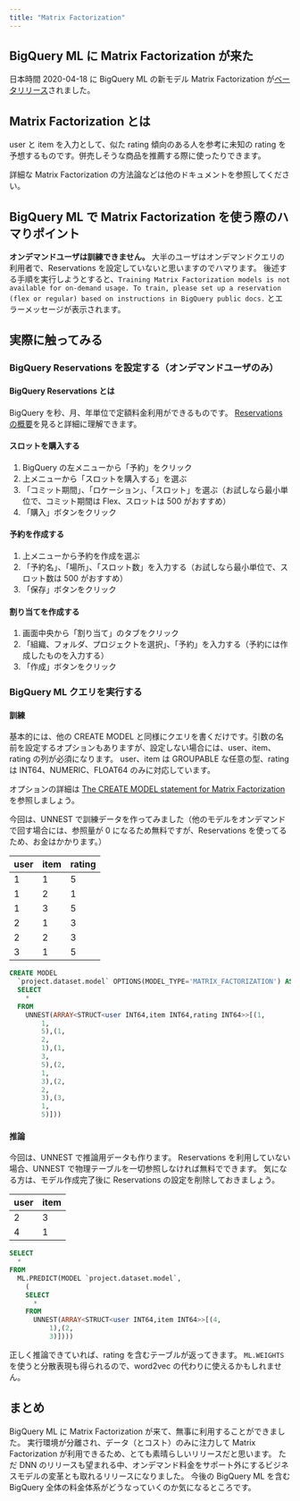 ```yaml
---
title: "Matrix Factorization"
---
```


## BigQuery ML に Matrix Factorization が来た
日本時間 2020-04-18 に BigQuery ML の新モデル Matrix Factorization が[ベータリリース](https://cloud.google.com/bigquery-ml/docs/release-notes#April_17_2020)されました。

## Matrix Factorization とは
user と item を入力として、似た rating 傾向のある人を参考に未知の rating を予想するものです。併売しそうな商品を推薦する際に使ったりできます。

詳細な Matrix Factorization の方法論などは他のドキュメントを参照してください。

## BigQuery ML で Matrix Factorization を使う際のハマりポイント
__オンデマンドユーザは訓練できません。__
大半のユーザはオンデマンドクエリの利用者で、Reservations を設定していないと思いますのでハマります。
後述する手順を実行しようとすると、`Training Matrix Factorization models is not available for on-demand usage. To train, please set up a reservation (flex or regular) based on instructions in BigQuery public docs.` とエラーメッセージが表示されます。

## 実際に触ってみる
### BigQuery Reservations を設定する（オンデマンドユーザのみ）
#### BigQuery Reservations とは
BigQuery を秒、月、年単位で定額料金利用ができるものです。
[Reservations の概要](https://cloud.google.com/bigquery/docs/reservations-intro)を見ると詳細に理解できます。

#### スロットを購入する
1. BigQuery の左メニューから「予約」をクリック
2. 上メニューから「スロットを購入する」を選ぶ
3. 「コミット期間」、「ロケーション」、「スロット」を選ぶ（お試しなら最小単位で、コミット期間は Flex、スロットは 500 がおすすめ）
4. 「購入」ボタンをクリック

#### 予約を作成する
1. 上メニューから予約を作成を選ぶ
2. 「予約名」、「場所」、「スロット数」を入力する（お試しなら最小単位で、スロット数は 500 がおすすめ）
3. 「保存」ボタンをクリック

#### 割り当てを作成する
1. 画面中央から「割り当て」のタブをクリック
2. 「組織、フォルダ、プロジェクトを選択」、「予約」を入力する（予約には作成したものを入力する）
3. 「作成」ボタンをクリック

### BigQuery ML クエリを実行する
#### 訓練
基本的には、他の CREATE MODEL と同様にクエリを書くだけです。引数の名前を設定するオプションもありますが、設定しない場合には、user、item、rating の列が必須になります。
user、item は GROUPABLE な任意の型、rating は INT64、NUMERIC、FLOAT64 のみに対応しています。

オプションの詳細は [The CREATE MODEL statement for Matrix Factorization](https://cloud.google.com/bigquery-ml/docs/reference/standard-sql/bigqueryml-syntax-create-matrix-factorization) を参照しましょう。

今回は、UNNEST で訓練データを作ってみました（他のモデルをオンデマンドで回す場合には、参照量が 0 になるため無料ですが、Reservations を使ってるため、お金はかかります。）

user|item|rating
---|---|---
1|1|5
1|2|1
1|3|5
2|1|3
2|2|3
3|1|5


```sql
CREATE MODEL
  `project.dataset.model` OPTIONS(MODEL_TYPE='MATRIX_FACTORIZATION') AS(
  SELECT
    *
  FROM
    UNNEST(ARRAY<STRUCT<user INT64,item INT64,rating INT64>>[(1,
        1,
        5),(1,
        2,
        1),(1,
        3,
        5),(2,
        1,
        3),(2,
        2,
        3),(3,
        1,
        5)]))
```

#### 推論

今回は、UNNEST で推論用データも作ります。
Reservations を利用していない場合、UNNEST で物理テーブルを一切参照しなければ無料でできます。
気になる方は、モデル作成完了後に Reservations の設定を削除しておきましょう。

user|item
---|---
2|3
4|1

```sql
SELECT
  *
FROM
  ML.PREDICT(MODEL `project.dataset.model`,
    (
    SELECT
      *
    FROM
      UNNEST(ARRAY<STRUCT<user INT64,item INT64>>[(4,
          1),(2,
          3)])))
```

正しく推論できていれば、rating を含むテーブルが返ってきます。
`ML.WEIGHTS` を使うと分散表現も得られるので、word2vec の代わりに使えるかもしれません。

## まとめ
BigQuery ML に Matrix Factorization が来て、無事に利用することができました。
実行環境が分離され、データ（とコスト）のみに注力して Matrix Factorization が利用できるため、とても素晴らしいリリースだと思います。
ただ DNN のリリースも望まれる中、オンデマンド料金をサポート外にするビジネスモデルの変革とも取れるリリースになりました。
今後の BigQuery ML を含む BigQuery 全体の料金体系がどうなっていくのか気になるところです。
